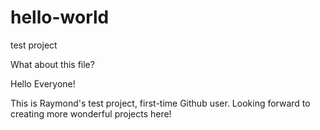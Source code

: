 # hello-world
test project


What about this file?

Hello Everyone!

This is Raymond's test project, first-time Github user. Looking forward to creating more wonderful projects here!
